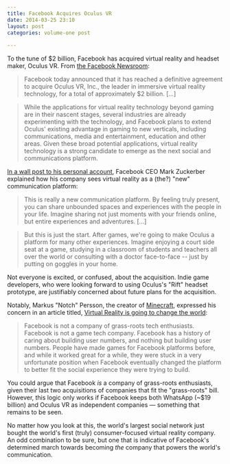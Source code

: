 ```yaml
---
title: Facebook Acquires Oculus VR
date: 2014-03-25 23:10
layout: post
categories: volume-one post
 
---
```



To the tune of $2 billion, Facebook has acquired virtual reality and headset maker, Oculus VR. From [the Facebook Newsroom](http://newsroom.fb.com/news/2014/03/facebook-to-acquire-oculus/):

> Facebook today announced that it has reached a definitive agreement to acquire Oculus VR, Inc., the leader in immersive virtual reality technology, for a total of approximately $2 billion. [...]

> While the applications for virtual reality technology beyond gaming are in their nascent stages, several industries are already experimenting with the technology, and Facebook plans to extend Oculus' existing advantage in gaming to new verticals, including communications, media and entertainment, education and other areas. Given these broad potential applications, virtual reality technology is a strong candidate to emerge as the next social and communications platform.

[In a wall post to his personal account](https://www.facebook.com/zuck/posts/10101319050523971), Facebook CEO Mark Zuckerber explained how his company sees virtual reality as a (the?) "new" communication platform: 

> This is really a new communication platform. By feeling truly present, you can share unbounded spaces and experiences with the people in your life. Imagine sharing not just moments with your friends online, but entire experiences and adventures. [...]

> But this is just the start. After games, we're going to make Oculus a platform for many other experiences. Imagine enjoying a court side seat at a game, studying in a classroom of students and teachers all over the world or consulting with a doctor face-to-face -- just by putting on goggles in your home.

Not everyone is excited, or confused, about the acquisition. Indie game developers, who were looking forward to using Oculus's "Rift" headset prototype, are justifiably concerned about future plans for the acquisition. 

Notably, Markus "Notch" Persson, the creator of [Minecraft](https://minecraft.net), expressed his concern in an article titled, [Virtual Reality is going to change the world](http://notch.net/2014/03/virtual-reality-is-going-to-change-the-world/): 

> Facebook is not a company of grass-roots tech enthusiasts. Facebook is not a game tech company. Facebook has a history of caring about building user numbers, and nothing but building user numbers. People have made games for Facebook platforms before, and while it worked great for a while, they were stuck in a very unfortunate position when Facebook eventually changed the platform to better fit the social experience they were trying to build.

You could argue that Facebook _is_ a company of grass-roots enthusiasts, given their last two acquisitions of companies that fit the "grass-roots" bill. However, this logic only works if Facebook keeps both WhatsApp (~$19 billion) and Oculus VR as independent companies &mdash; something that remains to be seen. 

No matter how you look at this, the world's largest social network just bought the world's first (truly) consumer-focused virtual reality company. An odd combination to be sure, but one that is indicative of Facebook's determined march towards becoming _the_ company that powers the world's communication. 
